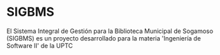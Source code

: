 # SIGBMS
El Sistema Integral de Gestión para la Biblioteca Municipal de Sogamoso (SIGBMS) es un proyecto desarrollado para la materia 'Ingeniería de Software II' de la UPTC

